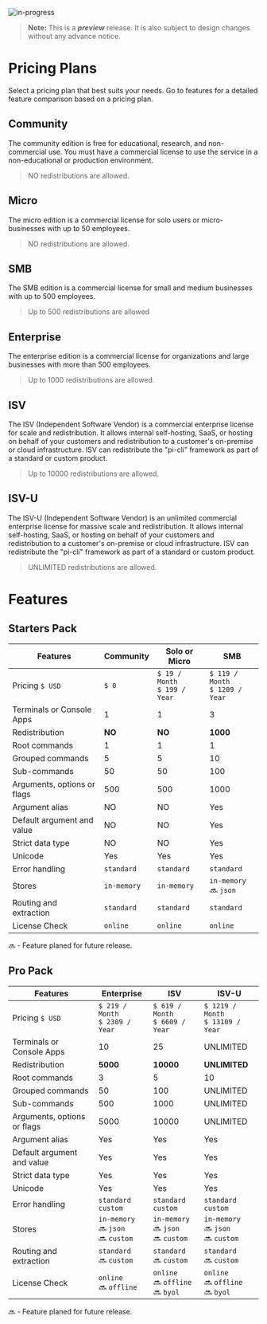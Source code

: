 ﻿![in-progress](https://img.shields.io/badge/status-in--progress-yellow)

> **Note:** This is a ***preview*** release. It is also subject to design changes without any advance notice.

# Pricing Plans

Select a pricing plan that best suits your needs. Go to features for a detailed feature comparison based on a pricing plan.

## Community
The community edition is free for educational, research, and non-commercial use. You must have a commercial license to use the service in a non-educational or production environment. 

> NO redistributions are allowed.

## Micro
The micro edition is a commercial license for solo users or micro-businesses with up to 50 employees. 

> NO redistributions are allowed.

## SMB
The SMB edition is a commercial license for small and medium businesses with up to 500 employees.

> Up to 500 redistributions are allowed

## Enterprise
The enterprise edition is a commercial license for organizations and large businesses with more than 500 employees.

> Up to 1000 redistributions are allowed.

## ISV
The ISV (Independent Software Vendor) is a commercial enterprise license for scale and redistribution. It allows internal self-hosting, SaaS, or hosting on behalf of your customers and redistribution to a customer's on-premise or cloud infrastructure. ISV can redistribute the "pi-cli" framework as part of a standard or custom product.

> Up to 10000 redistributions are allowed.

## ISV-U
The ISV-U (Independent Software Vendor) is an unlimited commercial enterprise license for massive scale and redistribution. It allows internal self-hosting, SaaS, or hosting on behalf of your customers and redistribution to a customer's on-premise or cloud infrastructure. ISV can redistribute the "pi-cli" framework as part of a standard or custom product.

> UNLIMITED redistributions are allowed.


# Features

## Starters Pack
| Features                    | Community   | Solo or Micro  | SMB             |
|-----------------------------|-------------|----------------|-----------------|
| Pricing `$ USD`             | `$ 0`       | `$ 19 / Month`<br>`$ 199 / Year` | `$ 119 / Month`<br>`$ 1209 / Year` |
| Terminals or Console Apps   | 1           | 1              | 3               |
| Redistribution              | **NO**      | **NO**         | **1000**        |
| Root commands               | 1           | 1              | 1               |
| Grouped commands            | 5           | 5              | 10              |
| Sub-commands                | 50          | 50             | 100             |
| Arguments, options or flags | 500         | 500            | 1000            |
| Argument alias              | NO          | NO             | Yes             |
| Default argument and value  | NO          | NO             | Yes             |
| Strict data type            | NO          | NO             | Yes             |
| Unicode                     | Yes         | Yes            | Yes             |
| Error handling              | `standard`  | `standard`     | `standard`      |
| Stores                      | `in-memory` | `in-memory`    | `in-memory`<br> 🔜 `json` |
| Routing and extraction      | `standard`  | `standard`     | `standard`      |
| License Check               | `online`    | `online`       | `online`        |

🔜 - Feature planed for future release.

## Pro Pack
| Features                    | Enterprise      | ISV             | ISV-U            |
|-----------------------------|-----------------|-----------------|------------------|
| Pricing `$ USD`             | `$ 219 / Month`<br>`$ 2309 / Year` | `$ 619 / Month`<br>`$ 6609 / Year` | `$ 1219 / Month`<br>`$ 13109 / Year` |
| Terminals or Console Apps   | 10              | 25              | UNLIMITED        |
| Redistribution              | **5000**        | **10000**       | **UNLIMITED**    |
| Root commands               | 3               | 5               | 10               |
| Grouped commands            | 50              | 100             | UNLIMITED        |
| Sub-commands                | 500             | 1000            | UNLIMITED        |
| Arguments, options or flags | 5000            | 10000           | UNLIMITED        |
| Argument alias              | Yes             | Yes             | Yes              |
| Default argument and value  | Yes             | Yes             | Yes              |
| Strict data type            | Yes             | Yes             | Yes              |
| Unicode                     | Yes             | Yes             | Yes              |
| Error handling              | `standard`<br>`custom` | `standard`<br>`custom` | `standard`<br>`custom` |
| Stores                      | `in-memory`<br>🔜 `json`<br>🔜 `custom` | `in-memory`<br>🔜 `json`<br>🔜 `custom` | `in-memory`<br>🔜 `json`<br>🔜 `custom` |
| Routing and extraction      | `standard`<br>🔜 `custom` | `standard`<br>🔜 `custom` | `standard`<br>🔜 `custom` |
| License Check               | `online`<br>🔜 `offline` | `online`<br>🔜 `offline`<br>🔜 `byol` | `online`<br>🔜 `offline`<br>🔜 `byol` |

🔜 - Feature planed for future release.
